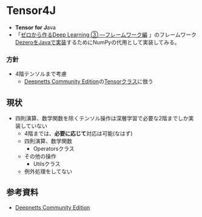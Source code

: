 
# Tensor4J
- **Tensor** **for** **J**ava
- 「[ゼロから作るDeep Learning ③ ―フレームワーク編](https://github.com/oreilly-japan/deep-learning-from-scratch-3)
  」のフレームワーク[DezeroをJavaで実装](https://github.com/zawashin/DeZero4j/tree/main)するためにNumPyの代用として実装してみる。

### 方針
- 4階テンソルまで考慮
  - [Deepnetts Community Edition](https://github.com/deepnetts/deepnetts-communityedition)の[Tensorクラス](https://github.com/deepnetts/deepnetts-communityedition/blob/community-visrec/deepnetts-core/src/main/java/deepnetts/util/Tensor.java)に倣う

## 現状

- 四則演算、数学関数を除くテンソル操作は深層学習で必要な2階までしか実装していない
  - 4階までは、**必要に応じて**対応は可能(なはず)
  - 四則演算、数学関数
    - Operatorsクラス
  - その他の操作
    - Utilsクラス
  - 例外処理をしてない

## 参考資料
- [Deepnetts Community Edition](https://github.com/deepnetts/deepnetts-communityedition) 

